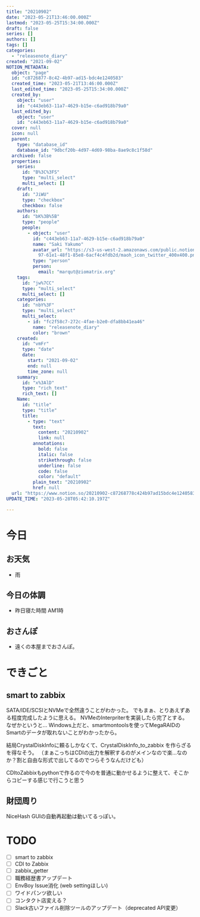 ```yaml
---
title: "20210902"
date: "2023-05-21T13:46:00.000Z"
lastmod: "2023-05-25T15:34:00.000Z"
draft: false
series: []
authors: []
tags: []
categories:
  - "releasenote_diary"
created: "2021-09-02"
NOTION_METADATA:
  object: "page"
  id: "c8726877-8c42-4b97-ad15-bdc4e1240583"
  created_time: "2023-05-21T13:46:00.000Z"
  last_edited_time: "2023-05-25T15:34:00.000Z"
  created_by:
    object: "user"
    id: "c443eb63-11a7-4629-b15e-c6ad918b79a0"
  last_edited_by:
    object: "user"
    id: "c443eb63-11a7-4629-b15e-c6ad918b79a0"
  cover: null
  icon: null
  parent:
    type: "database_id"
    database_id: "9dbcf20b-4d97-4d69-98ba-8ae9c8c1f58d"
  archived: false
  properties:
    series:
      id: "B%3C%3FS"
      type: "multi_select"
      multi_select: []
    draft:
      id: "JiWU"
      type: "checkbox"
      checkbox: false
    authors:
      id: "bK%3B%5B"
      type: "people"
      people:
        - object: "user"
          id: "c443eb63-11a7-4629-b15e-c6ad918b79a0"
          name: "Saki Yakumo"
          avatar_url: "https://s3-us-west-2.amazonaws.com/public.notion-static.com/3ad1c4\
            97-61e1-48f1-85e8-6acf4c4fdb2d/maoh_icon_twitter_400x400.png"
          type: "person"
          person:
            email: "marqut@ziomatrix.org"
    tags:
      id: "jw%7CC"
      type: "multi_select"
      multi_select: []
    categories:
      id: "nbY%3F"
      type: "multi_select"
      multi_select:
        - id: "fc2f58c7-272c-4fae-b2e0-dfa8bb41ea46"
          name: "releasenote_diary"
          color: "brown"
    created:
      id: "vmFr"
      type: "date"
      date:
        start: "2021-09-02"
        end: null
        time_zone: null
    summary:
      id: "x%3AlD"
      type: "rich_text"
      rich_text: []
    Name:
      id: "title"
      type: "title"
      title:
        - type: "text"
          text:
            content: "20210902"
            link: null
          annotations:
            bold: false
            italic: false
            strikethrough: false
            underline: false
            code: false
            color: "default"
          plain_text: "20210902"
          href: null
  url: "https://www.notion.so/20210902-c87268778c424b97ad15bdc4e1240583"
UPDATE_TIME: "2023-05-28T05:42:10.197Z"

---
```

<link rel="stylesheet" href="https://cdn.jsdelivr.net/npm/katex@0.16.2/dist/katex.min.css" integrity="sha384-bYdxxUwYipFNohQlHt0bjN/LCpueqWz13HufFEV1SUatKs1cm4L6fFgCi1jT643X" crossorigin="anonymous">


# 今日


## お天気

- 雨

## 今日の体調

- 昨日寝た時間 AM1時

## おさんぽ

- 遠くの本屋までおさんぽ。

# できごと


## smart to zabbix


SATA/IDE/SCSIとNVMeで全然違うことがわかった。 でもまぁ、とりあえずある程度完成したように思える。 NVMeのInterpriterを実装したら完了とする。 なぜかというと… Windows上だと、smartmontoolsを使ってMegaRAIDのSmartのデータが取れないことがわかったから。


結局CrystalDiskInfoに頼るしかなくて、CrystalDiskInfo_to_zabbix を作らざるを得なそう。 （まぁこっちはCDIの出力を解釈するのがメインなので楽…なのか？割と自由な形式で出してるのでつらそうなんだけども）


CDItoZabbixもpythonで作るので今のを普通に動かせるように整えて、そこからコピーする感じで行こうと思う


## 財団周り


NiceHash GUIの自動再起動は動いてるっぽい。


# TODO

- [ ] smart to zabbix
- [ ] CDI to Zabbix
- [ ] zabbix_getter
- [ ] 職務経歴書アップデート
- [ ] EnvBoy Issue消化 (web settingほしい)
- [ ] ワイドパンツ欲しい
- [ ] コンタクト店変える？
- [ ] Slack古いファイル削除ツールのアップデート（deprecated API変更）
